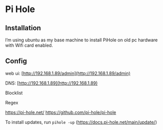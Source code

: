 # Pi Hole

## Installation

I’m using ubuntu as my base machine to install PiHole on old pc hardware with Wifi card enabled.

## Config

web ui: [http://192.168.1.89/admin](http://192.168.1.89/admin)

DNS: [http://192.168.1.89](http://192.168.1.89)

Blocklist

Regex

https://pi-hole.net/
https://github.com/pi-hole/pi-hole

To install updates, run `pihole -up`
(https://docs.pi-hole.net/main/update/)
